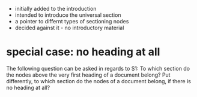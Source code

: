 
- initially added to the introduction
- intended to introduce the universal section
- a pointer to differnt types of sectioning nodes
- decided against it - no introductory material

<!-- ======================================================================= -->
# special case: no heading at all

The following question can be asked in regards to S1: To which section do the
nodes above the very first heading of a document belong? Put differently, to
which section do the nodes of a document belong, if there is no heading at all?

